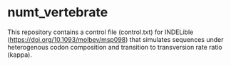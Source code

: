 # numt_vertebrate

This repository contains a control file (control.txt) for INDELible (https://doi.org/10.1093/molbev/msp098) that simulates sequences under heterogenous codon composition and transition to transversion rate ratio (kappa).
